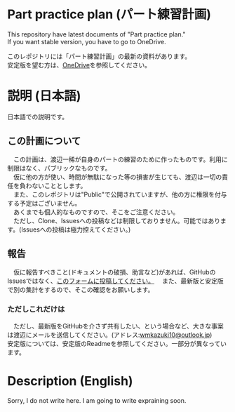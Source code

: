 # Part practice plan (パート練習計画)
 This repository have latest documents of "Part practice plan."  
 If you want stable version, you have to go to OneDrive.  
   
 このレポジトリには「パート練習計画」の最新の資料があります。  
 安定版を望む方は、[OneDrive](https://1drv.ms/f/s!AsOYqIv0cLKygzMe1CJZXsxyp7NE)を参照してください。

# 説明 (日本語)
 日本語での説明です。
 ## この計画について
  　この計画は、渡辺一稀が自身のパートの練習のために作ったものです。利用に制限はなく、パブリックなものです。  
  　仮に他の方が使い、時間が無駄になった等の損害が生じても、渡辺は一切の責任を負わないこととします。  
  　また、このレポジトリは"Public"で公開されていますが、他の方に権限を付与する予定はございません。  
  　あくまでも個人的なものですので、そこをご注意ください。  
  　ただし、Clone、Issuesへの投稿などは制限しておりません。可能ではあります。(Issuesへの投稿は極力控えてください。)
 ## 報告
  　仮に報告すべきこと(ドキュメントの破損、助言など)があれば、GitHubのIssuesではなく、[このフォームに投稿してください。](https://forms.office.com/r/wce2TL1Rbi)
  　また、最新版と安定版で別の集計をするので、そこの確認をお願いします。
   ### ただしこれだけは
  　ただし、最新版をGitHubを介さず共有したい、という場合など、大きな事案は渡辺にメールを送信してください。(アドレス:wmkazuki10@outlook.jp)  
   安定版については、安定版のReadmeを参照してください。一部分が異なっています。

# Description (English)
 Sorry, I do not write here. I am going to write expraining soon.
